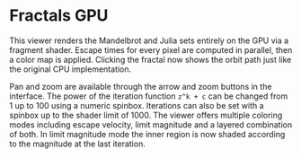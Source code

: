 # Fractals GPU

This viewer renders the Mandelbrot and Julia sets entirely on the GPU via a fragment shader. Escape times for every pixel are computed in parallel, then a color map is applied. Clicking the fractal now shows the orbit path just like the original CPU implementation.

Pan and zoom are available through the arrow and zoom buttons in the interface. The power of the iteration function `z^k + c` can be changed from 1 up to 100 using a numeric spinbox. Iterations can also be set with a spinbox up to the shader limit of 1000. The viewer offers multiple coloring modes including escape velocity, limit magnitude and a layered combination of both.  In limit magnitude mode the inner region is now shaded according to the magnitude at the last iteration.
